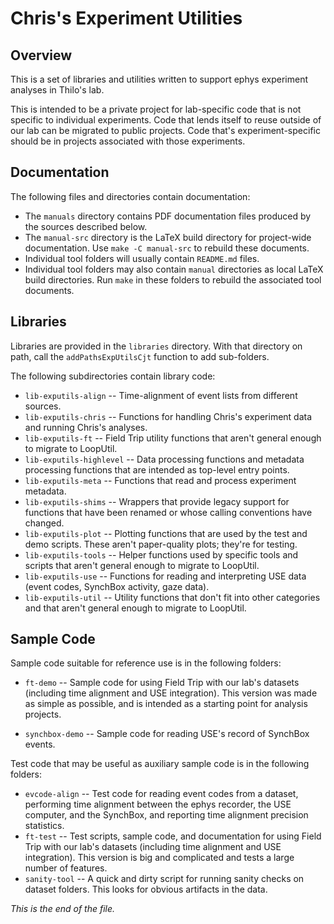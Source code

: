 # Chris's Experiment Utilities

## Overview

This is a set of libraries and utilities written to support ephys experiment
analyses in Thilo's lab.

This is intended to be a private project for lab-specific code that is not
specific to individual experiments. Code that lends itself to reuse outside
of our lab can be migrated to public projects. Code that's
experiment-specific should be in projects associated with those experiments.


## Documentation

The following files and directories contain documentation:

* The `manuals` directory contains PDF documentation files produced by
the sources described below.
* The `manual-src` directory is the LaTeX build directory for project-wide
documentation. Use `make -C manual-src` to rebuild these documents.
* Individual tool folders will usually contain `README.md` files.
* Individual tool folders may also contain `manual` directories as local
LaTeX build directories. Run `make` in these folders to rebuild the associated
tool documents.


## Libraries

Libraries are provided in the `libraries` directory. With that directory
on path, call the `addPathsExpUtilsCjt` function to add sub-folders.

The following subdirectories contain library code:

* `lib-exputils-align` --
Time-alignment of event lists from different sources.
* `lib-exputils-chris` --
Functions for handling Chris's experiment data and running Chris's analyses.
* `lib-exputils-ft` --
Field Trip utility functions that aren't general enough to migrate to
LoopUtil.
* `lib-exputils-highlevel` --
Data processing functions and metadata processing functions that are
intended as top-level entry points.
* `lib-exputils-meta` --
Functions that read and process experiment metadata.
* `lib-exputils-shims` --
Wrappers that provide legacy support for functions that have been renamed or
whose calling conventions have changed.
* `lib-exputils-plot` --
Plotting functions that are used by the test and demo scripts. These
aren't paper-quality plots; they're for testing.
* `lib-exputils-tools` --
Helper functions used by specific tools and scripts that aren't general
enough to migrate to LoopUtil.
* `lib-exputils-use` --
Functions for reading and interpreting USE data (event codes, SynchBox
activity, gaze data).
* `lib-exputils-util` --
Utility functions that don't fit into other categories and that aren't
general enough to migrate to LoopUtil.


## Sample Code

Sample code suitable for reference use is in the following folders:

* `ft-demo` --
Sample code for using Field Trip with our lab's datasets (including time
alignment and USE integration). This version was made as simple as possible,
and is intended as a starting point for analysis projects.

* `synchbox-demo` --
Sample code for reading USE's record of SynchBox events.

Test code that may be useful as auxiliary sample code is in the following
folders:

* `evcode-align` --
Test code for reading event codes from a dataset, performing time alignment
between the ephys recorder, the USE computer, and the SynchBox, and
reporting time alignment precision statistics.
* `ft-test` --
Test scripts, sample code, and documentation for using Field Trip with our
lab's datasets (including time alignment and USE integration). This version
is big and complicated and tests a large number of features.
* `sanity-tool` --
A quick and dirty script for running sanity checks on dataset folders. This
looks for obvious artifacts in the data.


*This is the end of the file.*
